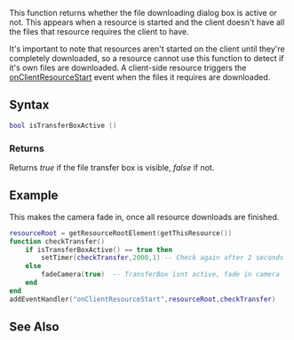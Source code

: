 This function returns whether the file downloading dialog box is active or not. This appears when a resource is started and the client doesn't have all the files that resource requires the client to have.

It's important to note that resources aren't started on the client until they're completely downloaded, so a resource cannot use this function to detect if it's own files are downloaded. A client-side resource triggers the [onClientResourceStart](/onClientResourceStart.md "wikilink") event when the files it requires are downloaded.

Syntax
------

``` lua
bool isTransferBoxActive ()
```

### Returns

Returns *true* if the file transfer box is visible, *false* if not.

Example
-------

This makes the camera fade in, once all resource downloads are finished.

``` lua
resourceRoot = getResourceRootElement(getThisResource())
function checkTransfer()
    if isTransferBoxActive() == true then
        setTimer(checkTransfer,2000,1) -- Check again after 2 seconds
    else 
        fadeCamera(true)  -- TransferBox isnt active, fade in camera
    end
end
addEventHandler("onClientResourceStart",resourceRoot,checkTransfer)
```

See Also
--------
